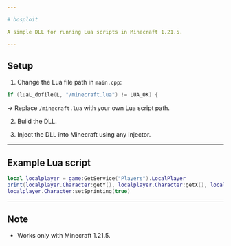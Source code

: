 ```yaml
---

# bosploit

A simple DLL for running Lua scripts in Minecraft 1.21.5.

---
```


## Setup

1. Change the Lua file path in `main.cpp`:

```cpp
if (luaL_dofile(L, "/minecraft.lua") != LUA_OK) {
```

→ Replace `/minecraft.lua` with your own Lua script path.

2. Build the DLL.

3. Inject the DLL into Minecraft using any injector.

---

## Example Lua script

```lua
local localplayer = game:GetService("Players").LocalPlayer
print(localplayer.Character:getY(), localplayer.Character:getX(), localplayer.Character:getZ())
localplayer.Character:setSprinting(true)
```

---

## Note
* Works only with Minecraft 1.21.5.

